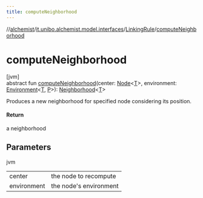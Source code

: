 ```yaml
---
title: computeNeighborhood
---
```

//[alchemist](../../../index.html)/[it.unibo.alchemist.model.interfaces](../index.html)/[LinkingRule](index.html)/[computeNeighborhood](compute-neighborhood.html)



# computeNeighborhood



[jvm]\
abstract fun [computeNeighborhood](compute-neighborhood.html)(center: [Node](../-node/index.html)<[T](../../it.unibo.alchemist.core.interfaces/-scheduler/index.html)>, environment: [Environment](../-environment/index.html)<[T](../../it.unibo.alchemist.core.interfaces/-scheduler/index.html), [P](../-position2-d/index.html)>): [Neighborhood](../-neighborhood/index.html)<[T](../../it.unibo.alchemist.core.interfaces/-scheduler/index.html)>



Produces a new neighborhood for specified node considering its position.



#### Return



a neighborhood



## Parameters


jvm

| | |
|---|---|
| center | the node to recompute |
| environment | the node's environment |




